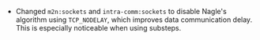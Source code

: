 - Changed `m2n:sockets` and `intra-comm:sockets` to disable Nagle's algorithm using `TCP_NODELAY`, which improves data communication delay. This is especially noticeable when using substeps.
